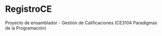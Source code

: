 # RegistroCE
Proyecto de ensamblador - Gestión de Calificaciones (CE3104 Paradigmas de la Programación)
